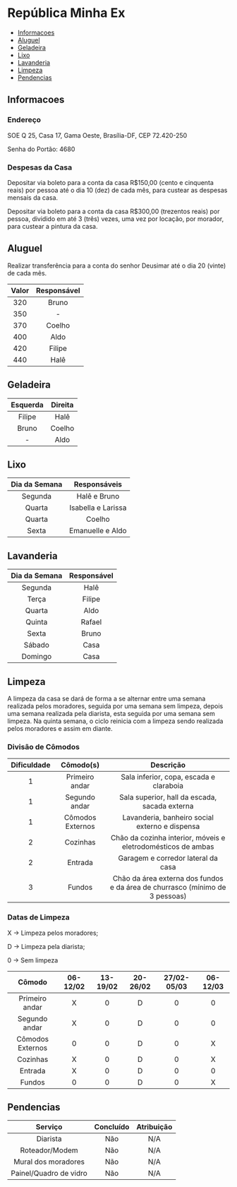 # República Minha Ex

* [Informacoes](#informacoes)
* [Aluguel](#aluguel)
* [Geladeira](#geladeira)
* [Lixo](#lixo)
* [Lavanderia](#lavanderia)
* [Limpeza](#limpeza)
* [Pendencias](#pendencias)

## Informacoes

### Endereço
SOE Q 25, Casa 17, Gama Oeste, Brasília-DF, CEP 72.420-250

Senha do Portão: 4680

### Despesas da Casa

Depositar via boleto para a conta da casa R$150,00 (cento e cinquenta reais) por pessoa até o dia 10 (dez) de cada mês, para custear as despesas mensais da casa.

Depositar via boleto para a conta da casa R$300,00 (trezentos reais) por pessoa, dividido em até 3 (três) vezes, uma vez por locação, por morador, para custear a pintura da casa.

## Aluguel

Realizar transferência para a conta do senhor Deusimar até o dia 20 (vinte) de cada mês.

|Valor|Responsável|
|:-:|:-:|
|320|Bruno|
|350| - |
|370|Coelho|
|400|Aldo|
|420|Filipe|
|440|Halê|

## Geladeira

|Esquerda|Direita|
|:-:|:-:|
|Filipe|Halê|
|Bruno|Coelho|
|-|Aldo|

## Lixo

|Dia da Semana|Responsáveis|
|:-:|:-:|
|Segunda|Halê e Bruno|
|Quarta|Isabella e Larissa|
|Quarta|Coelho|
|Sexta|Emanuelle e Aldo|

## Lavanderia

|Dia da Semana|Responsável|
|:-:|:-:|
|Segunda|Halê|
|Terça|Filipe|
|Quarta|Aldo|
|Quinta|Rafael|
|Sexta|Bruno|
|Sábado| Casa |
|Domingo| Casa |

## Limpeza

A limpeza da casa se dará de forma a se alternar entre uma semana realizada pelos moradores, seguida por uma semana sem limpeza, depois uma semana realizada pela diarista, esta seguida por uma semana sem limpeza. Na quinta semana, o ciclo reinicia com a limpeza sendo realizada pelos moradores e assim em diante.

### Divisão de Cômodos

|Dificuldade|Cômodo(s)|Descrição|
|:-:|:-:|:-:|
|1|Primeiro andar|Sala inferior, copa, escada e claraboia|
|1|Segundo andar|Sala superior, hall da escada, sacada externa|
|1|Cômodos Externos|Lavanderia, banheiro social externo e dispensa|
|2|Cozinhas|Chão da cozinha interior, móveis e eletrodomésticos de ambas|
|2|Entrada|Garagem e corredor lateral da casa|
|3|Fundos|Chão da área externa dos fundos e da área de churrasco (mínimo de 3 pessoas)|

### Datas de Limpeza

X -> Limpeza pelos moradores;

D -> Limpeza pela diarista;

0 -> Sem limpeza

|Cômodo|06-12/02|13-19/02|20-26/02|27/02-05/03|06-12/03|
|:-:|:-:|:-:|:-:|:-:|:-:|
|Primeiro andar|X|0|D|0|0|
|Segundo andar|X|0|D|0|0|
|Cômodos Externos|0|0|D|0|X|
|Cozinhas|X|0|D|0|X|
|Entrada|X|0|D|0|0|
|Fundos|0|0|D|0|X|

## Pendencias

|Serviço|Concluído|Atribuição|
|:-:|:-:|:-:|
|Diarista|Não|N/A|
|Roteador/Modem|Não|N/A|
|Mural dos moradores|Não|N/A|
|Painel/Quadro de vidro|Não|N/A|

